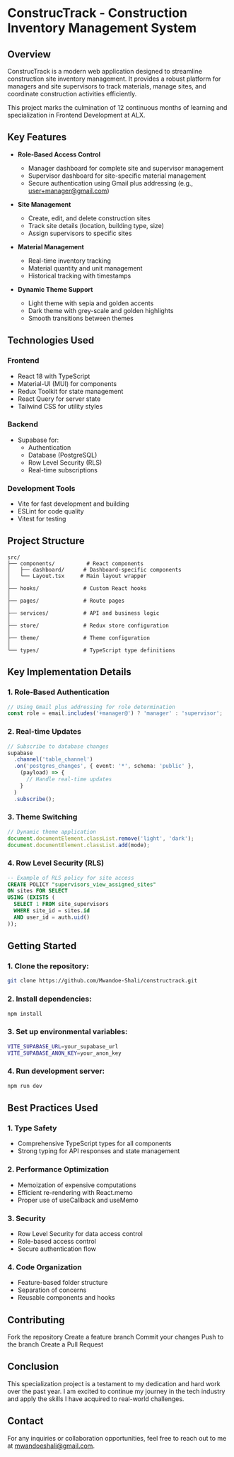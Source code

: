 # ConstrucTrack - Construction Inventory Management System

## Overview
ConstrucTrack is a modern web application designed to streamline construction site inventory management. It provides a robust platform for managers and site supervisors to track materials, manage sites, and coordinate construction activities efficiently.

This project marks the culmination of 12 continuous months of learning and specialization in Frontend Development at ALX.

## Key Features
- **Role-Based Access Control**
  - Manager dashboard for complete site and supervisor management
  - Supervisor dashboard for site-specific material management
  - Secure authentication using Gmail plus addressing (e.g., user+manager@gmail.com)

- **Site Management**
  - Create, edit, and delete construction sites
  - Track site details (location, building type, size)
  - Assign supervisors to specific sites

- **Material Management**
  - Real-time inventory tracking
  - Material quantity and unit management
  - Historical tracking with timestamps

- **Dynamic Theme Support**
  - Light theme with sepia and golden accents
  - Dark theme with grey-scale and golden highlights
  - Smooth transitions between themes

## Technologies Used

### Frontend
- React 18 with TypeScript
- Material-UI (MUI) for components
- Redux Toolkit for state management
- React Query for server state
- Tailwind CSS for utility styles

### Backend
- Supabase for:
  - Authentication
  - Database (PostgreSQL)
  - Row Level Security (RLS)
  - Real-time subscriptions

### Development Tools
- Vite for fast development and building
- ESLint for code quality
- Vitest for testing

## Project Structure
```
src/
├── components/          # React components
│   ├── dashboard/      # Dashboard-specific components
│   └── Layout.tsx     # Main layout wrapper
│
├── hooks/              # Custom React hooks
│
├── pages/              # Route pages
│
├── services/           # API and business logic
│
├── store/              # Redux store configuration
│
├── theme/              # Theme configuration
│
└── types/              # TypeScript type definitions
```

## Key Implementation Details

### 1. Role-Based Authentication
```typescript
// Using Gmail plus addressing for role determination
const role = email.includes('+manager@') ? 'manager' : 'supervisor';
```

### 2. Real-time Updates
```typescript
// Subscribe to database changes
supabase
  .channel('table_channel')
  .on('postgres_changes', { event: '*', schema: 'public' }, 
    (payload) => {
      // Handle real-time updates
    }
  )
  .subscribe();
```

### 3. Theme Switching
```typescript
// Dynamic theme application
document.documentElement.classList.remove('light', 'dark');
document.documentElement.classList.add(mode);
```

### 4. Row Level Security (RLS)
```sql
-- Example of RLS policy for site access
CREATE POLICY "supervisors_view_assigned_sites"
ON sites FOR SELECT
USING (EXISTS (
  SELECT 1 FROM site_supervisors
  WHERE site_id = sites.id
  AND user_id = auth.uid()
));
```
## Getting Started

### 1. Clone the repository:
```bash
git clone https://github.com/Mwandoe-Shali/constructrack.git
```

### 2. Install dependencies:
```bash
npm install
```

### 3. Set up environmental variables:
```bash
VITE_SUPABASE_URL=your_supabase_url
VITE_SUPABASE_ANON_KEY=your_anon_key
```

### 4. Run development server:
```bash
npm run dev
```
## Best Practices Used
### 1. Type Safety

- Comprehensive TypeScript types for all components
- Strong typing for API responses and state management

### 2. Performance Optimization

- Memoization of expensive computations
- Efficient re-rendering with React.memo
- Proper use of useCallback and useMemo

### 3. Security

- Row Level Security for data access control
- Role-based access control
- Secure authentication flow

### 4. Code Organization

- Feature-based folder structure
- Separation of concerns
- Reusable components and hooks


## Contributing
Fork the repository
Create a feature branch
Commit your changes
Push to the branch
Create a Pull Request




## Conclusion

This specialization project is a testament to my dedication and hard work over the past year. I am excited to continue my journey in the tech industry and apply the skills I have acquired to real-world challenges.

## Contact
For any inquiries or collaboration opportunities, feel free to reach out to me at [mwandoeshali@gmail.com](mailto:mwandoeshali@gmail.com).
